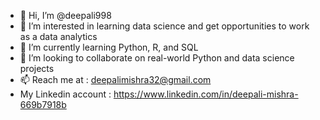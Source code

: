 - 👋 Hi, I’m @deepali998
- 👀 I’m interested in learning data science and get opportunities to work as a data analytics
- 🌱 I’m currently learning Python, R, and SQL
- 💞️ I’m looking to collaborate on real-world Python and data science projects
- 📫 Reach me at : deepalimishra32@gmail.com
- My Linkedin account : https://www.linkedin.com/in/deepali-mishra-669b7918b

<!---
deepali998/deepali998 is a ✨ special ✨ repository because its `README.md` (this file) appears on your GitHub profile.
You can click the Preview link to take a look at your changes.
--->
